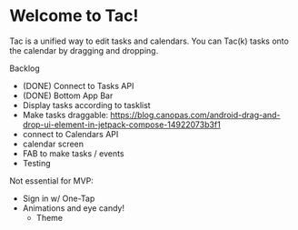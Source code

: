 # Welcome to Tac!

Tac is a unified way to edit tasks and calendars. You can Tac(k) tasks onto the calendar by dragging and dropping.

Backlog

- (DONE) Connect to Tasks API
- (DONE) Bottom App Bar
- Display tasks according to tasklist
- Make tasks draggable: https://blog.canopas.com/android-drag-and-drop-ui-element-in-jetpack-compose-14922073b3f1 
- connect to Calendars API 
- calendar screen
- FAB to make tasks / events
- Testing


Not essential for MVP: 
- Sign in w/ One-Tap
- Animations and eye candy!
  - Theme
